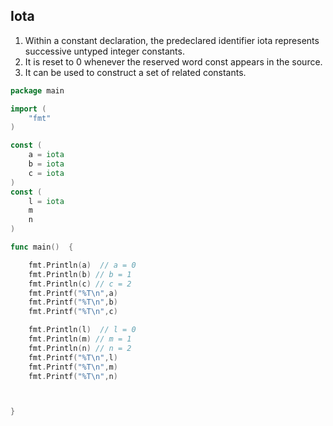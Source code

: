 ## Iota  
1. Within a constant declaration, the predeclared identifier iota represents successive untyped integer constants.    
1. It is reset to 0 whenever the reserved word const appears in the source.   
1. It can be used to construct a set of related constants.  

```go
package main

import (
	"fmt"
)

const (
	a = iota
	b = iota
	c = iota
)
const (
	l = iota
	m
	n
)

func main()  {

	fmt.Println(a)  // a = 0
	fmt.Println(b) // b = 1
	fmt.Println(c) // c = 2
	fmt.Printf("%T\n",a)
	fmt.Printf("%T\n",b)
	fmt.Printf("%T\n",c)

	fmt.Println(l)  // l = 0
	fmt.Println(m) // m = 1
	fmt.Println(n) // n = 2
	fmt.Printf("%T\n",l)
	fmt.Printf("%T\n",m)
	fmt.Printf("%T\n",n)



}
```